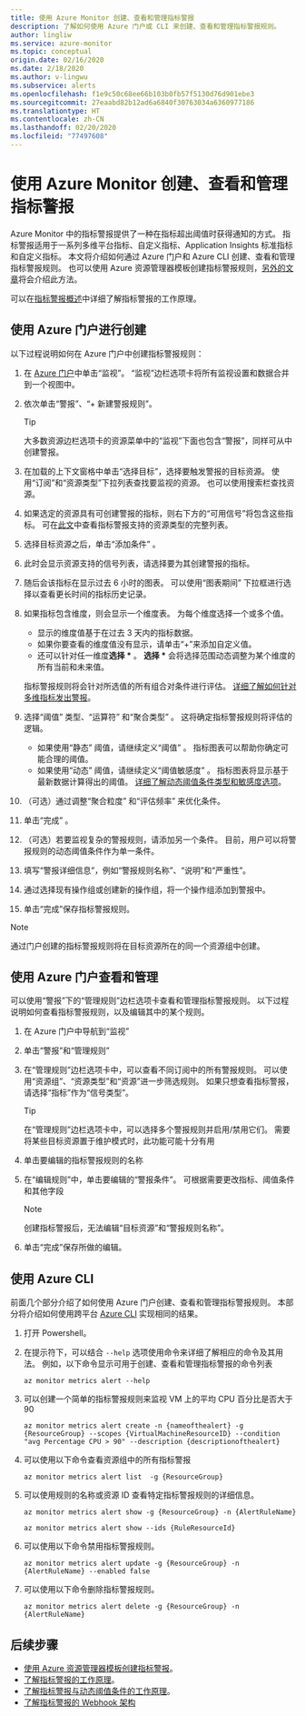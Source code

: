 ```yaml
---
title: 使用 Azure Monitor 创建、查看和管理指标警报
description: 了解如何使用 Azure 门户或 CLI 来创建、查看和管理指标警报规则。
author: lingliw
ms.service: azure-monitor
ms.topic: conceptual
origin.date: 02/16/2020
ms.date: 2/18/2020
ms.author: v-lingwu
ms.subservice: alerts
ms.openlocfilehash: f1e9c50c68ee66b103b0fb57f5130d76d901ebe3
ms.sourcegitcommit: 27eaabd82b12ad6a6840f30763034a6360977186
ms.translationtype: HT
ms.contentlocale: zh-CN
ms.lasthandoff: 02/20/2020
ms.locfileid: "77497608"
---
```

# <a name="create-view-and-manage-metric-alerts-using-azure-monitor"></a>使用 Azure Monitor 创建、查看和管理指标警报

Azure Monitor 中的指标警报提供了一种在指标超出阈值时获得通知的方式。 指标警报适用于一系列多维平台指标、自定义指标、Application Insights 标准指标和自定义指标。 本文将介绍如何通过 Azure 门户和 Azure CLI 创建、查看和管理指标警报规则。 也可以使用 Azure 资源管理器模板创建指标警报规则，[另外的文章](alerts-metric-create-templates.md)将会介绍此方法。

可以在[指标警报概述](alerts-metric-overview.md)中详细了解指标警报的工作原理。

## <a name="create-with-azure-portal"></a>使用 Azure 门户进行创建

以下过程说明如何在 Azure 门户中创建指标警报规则：

1. 在 [Azure 门户](https://portal.azure.cn)中单击“监视”。  “监视”边栏选项卡将所有监视设置和数据合并到一个视图中。

2. 依次单击“警报”、“+ 新建警报规则”。  

    > [!TIP]
    > 大多数资源边栏选项卡的资源菜单中的“监视”下面也包含“警报”，同样可从中创建警报。  

3. 在加载的上下文窗格中单击“选择目标”，选择要触发警报的目标资源。  使用“订阅”和“资源类型”下拉列表查找要监视的资源。   也可以使用搜索栏查找资源。

4. 如果选定的资源具有可创建警报的指标，则右下方的“可用信号”将包含这些指标。  可在[此文](../../azure-monitor/platform/alerts-metric-near-real-time.md#metrics-and-dimensions-supported)中查看指标警报支持的资源类型的完整列表。

5. 选择目标资源之后，单击“添加条件”  。

6. 此时会显示资源支持的信号列表，请选择要为其创建警报的指标。

7. 随后会该指标在显示过去 6 小时的图表。 可以使用“图表期间”  下拉框进行选择以查看更长时间的指标历史记录。

8. 如果指标包含维度，则会显示一个维度表。 为每个维度选择一个或多个值。
    - 显示的维度值基于在过去 3 天内的指标数据。
    - 如果你要查看的维度值没有显示，请单击“+”来添加自定义值。
    - 还可以针对任一维度**选择 \*** 。 **选择 \*** 会将选择范围动态调整为某个维度的所有当前和未来值。

    指标警报规则将会针对所选值的所有组合对条件进行评估。 [详细了解如何针对多维指标发出警报](alerts-metric-overview.md)。

9. 选择“阈值”  类型、“运算符”  和“聚合类型”  。 这将确定指标警报规则将评估的逻辑。
    - 如果使用“静态”  阈值，请继续定义“阈值”  。 指标图表可以帮助你确定可能合理的阈值。
    - 如果使用“动态”  阈值，请继续定义“阈值敏感度”  。 指标图表将显示基于最新数据计算得出的阈值。 [详细了解动态阈值条件类型和敏感度选项](alerts-dynamic-thresholds.md)。

10. （可选）通过调整“聚合粒度”  和“评估频率”  来优化条件。 

11. 单击“完成”  。

12. （可选）若要监视复杂的警报规则，请添加另一个条件。 目前，用户可以将警报规则的动态阈值条件作为单一条件。

13. 填写“警报详细信息”，例如“警报规则名称”、“说明”和“严重性”。    

14. 通过选择现有操作组或创建新的操作组，将一个操作组添加到警报中。

15. 单击“完成”保存指标警报规则。 

> [!NOTE]
> 通过门户创建的指标警报规则将在目标资源所在的同一个资源组中创建。

## 使用 Azure 门户查看和管理 <a name="with-azure-cli"></a>

可以使用“警报”下的“管理规则”边栏选项卡查看和管理指标警报规则。 以下过程说明如何查看指标警报规则，以及编辑其中的某个规则。

1. 在 Azure 门户中导航到“监视” 

2. 单击“警报”和“管理规则”  

3. 在“管理规则”边栏选项卡中，可以查看不同订阅中的所有警报规则。  可以使用“资源组”、“资源类型”和“资源”进一步筛选规则。    如果只想查看指标警报，请选择“指标”作为“信号类型”。 

    > [!TIP]
    > 在“管理规则”边栏选项卡中，可以选择多个警报规则并启用/禁用它们。  需要将某些目标资源置于维护模式时，此功能可能十分有用

4. 单击要编辑的指标警报规则的名称

5. 在“编辑规则”中，单击要编辑的“警报条件”。  可根据需要更改指标、阈值条件和其他字段

    > [!NOTE]
    > 创建指标警报后，无法编辑“目标资源”和“警报规则名称”。  

6. 单击“完成”保存所做的编辑。 

## <a name="with-azure-cli"></a>使用 Azure CLI

前面几个部分介绍了如何使用 Azure 门户创建、查看和管理指标警报规则。 本部分将介绍如何使用跨平台 [Azure CLI](/cli/get-started-with-azure-cli?view=azure-cli-latest) 实现相同的结果。

1. 打开 Powershell。

2. 在提示符下，可以结合 ``--help`` 选项使用命令来详细了解相应的命令及其用法。 例如，以下命令显示可用于创建、查看和管理指标警报的命令列表

    ```azurecli
    az monitor metrics alert --help
    ```

3. 可以创建一个简单的指标警报规则来监视 VM 上的平均 CPU 百分比是否大于 90

    ```azurecli
    az monitor metrics alert create -n {nameofthealert} -g {ResourceGroup} --scopes {VirtualMachineResourceID} --condition "avg Percentage CPU > 90" --description {descriptionofthealert}
    ```

4. 可以使用以下命令查看资源组中的所有指标警报

    ```azurecli
    az monitor metrics alert list  -g {ResourceGroup}
    ```

5. 可以使用规则的名称或资源 ID 查看特定指标警报规则的详细信息。

    ```azurecli
    az monitor metrics alert show -g {ResourceGroup} -n {AlertRuleName}
    ```

    ```azurecli
    az monitor metrics alert show --ids {RuleResourceId}
    ```

6. 可以使用以下命令禁用指标警报规则。

    ```azurecli
    az monitor metrics alert update -g {ResourceGroup} -n {AlertRuleName} --enabled false
    ```

7. 可以使用以下命令删除指标警报规则。

    ```azurecli
    az monitor metrics alert delete -g {ResourceGroup} -n {AlertRuleName}
    ```

## <a name="next-steps"></a>后续步骤

- [使用 Azure 资源管理器模板创建指标警报](../../azure-monitor/platform/alerts-enable-template.md)。
- [了解指标警报的工作原理](alerts-metric-overview.md)。
- [了解指标警报与动态阈值条件的工作原理](alerts-dynamic-thresholds.md)。
- [了解指标警报的 Webhook 架构](../../azure-monitor/platform/alerts-metric-near-real-time.md#payload-schema)

